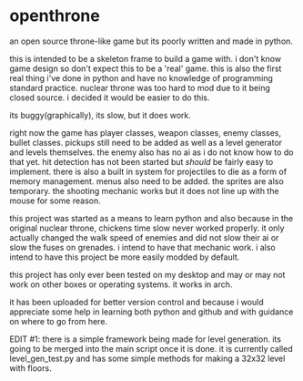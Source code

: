 # openthrone
an open source throne-like game but its poorly written and made in python.

this is intended to be a skeleton frame to build a game with. i don't know game design so don't expect this to be a 'real' game.
this is also the first real thing i've done in python and have no knowledge of programming standard practice.
nuclear throne was too hard to mod due to it being closed source. i decided it would be easier to do this.

its buggy(graphically), its slow, but it does work.

right now the game has player classes, weapon classes, enemy classes, bullet classes. pickups still need to be added as well as
a level generator and levels themselves. the enemy also has no ai as i do not know how to do that yet. hit detection has not been
started but *should* be fairly easy to implement. there is also a built in system for projectiles to die as a form of memory 
management. menus also need to be added. the sprites are also temporary. the shooting mechanic works but it does not line up with
the mouse for some reason.

this project was started as a means to learn python and also because in the original nuclear throne, chickens time slow never
worked properly. it only actually changed the walk speed of enemies and did not slow their ai or slow the fuses on grenades. i
intend to have that mechanic work. i also intend to have this project be more easily modded by default.

this project has only ever been tested on my desktop and may or may not work on other boxes or operating systems. it works in
arch.

it has been uploaded for better version control and because i would appreciate some help in learning both python and github and 
with guidance on where to go from here.

EDIT #1: there is a simple framework being made for level generation. its going to be merged into the main script once it is done.
it is currently called level_gen_test.py and has some simple methods for making a 32x32 level with floors.
